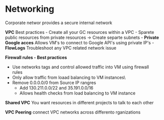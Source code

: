 # Networking
Corporate networ provides a secure internal network

**VPC**
Best practices
    - Create all your GC resources within a VPC
    - Sparete public resources from private resources -> Create separte subnets
        - **Private Google acces** Allows VM's to connect to Google API's using private IP's
        - **FlowLogs** Troubleshoot any VPC related network issue

**Firewall rules - Best practices**
- Use networks tags and control allowed traffic into VM using firewall rules
- Only allow traffic from loaad balancing to VM instances\
- Remove 0.0.0.0/0 from Source IP rangres
    - Add 130.211.0.0/22 and 35.191.0.0/16
    - Allows health checks from load balancing to VM instance

**Shared VPC**
You want resources in different projects to talk to each other

**VPC Peering**
connect VPC networks across differento rganizations
